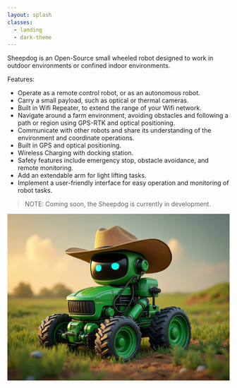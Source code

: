 ```yaml
---
layout: splash
classes:
  - landing
  - dark-theme
---
```


Sheepdog is an Open-Source small wheeled robot designed to work in outdoor environments or confined indoor environments. 

Features:
- Operate as a remote control robot, or as an autonomous robot.
- Carry a small payload, such as optical or thermal cameras.
- Built in Wifi Repeater, to extend the range of your Wifi network.
- Navigate around a farm environment, avoiding obstacles and following a path or region using GPS-RTK and optical positioning.
- Communicate with other robots and share its understanding of the environment and coordinate operations.
- Built in GPS and optical positioning.
- Wireless Charging with docking station.
- Safety features include emergency stop, obstacle avoidance, and remote monitoring.
- Add an extendable arm for light lifting tasks.
- Implement a user-friendly interface for easy operation and monitoring of robot tasks.

>NOTE: Coming soon, the Sheepdog is currently in development.

![Sheepdog](/assets/images/rhr.jpg)